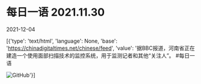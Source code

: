 # 每日一语 2021.11.30

2021-12-04

[{'type': 'text/html', 'language': None, 'base': 'https://chinadigitaltimes.net/chinese/feed', 'value': '据BBC报道，河南省正在建造一个使用面部扫描技术的监控系统，用于监测记者和其他“关注人”。 #每日一语

![GitHub](https://chinadigitaltimes.net/chinese/files/2021/12/image-1638625831392.png)'}]
